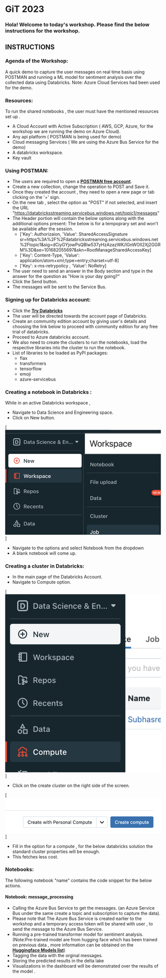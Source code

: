 # GiT 2023

### Hola! Welcome to today's workshop. Please find the below instructions for the workshop.

## INSTRUCTIONS
### Agenda of the Workshop:

A quick demo to capture the user messages on real time basis using POSTMAN and running a ML model for sentiment analysis over the collected data using Databricks. 
Note: Azure Cloud Services had been used for the demo.

### Resources:
To run the shared notebooks , the user must have the mentioned resources set up . 
* A Cloud Account with Active Subscription ( AWS, GCP, Azure, for the workshop we are running the demo on Azure Cloud).
* Any api platform ( POSTMAN is being used for demo)
* Cloud messaging Services ( We are using the Azure Bus Service for the demo)
* A databricks workspace.
* Key vault

### Using POSTMAN:

 * The users are required to open a **[POSTMAN free account](www.postman.com)**.
 * Create a new collection, change the operation to POST and Save it.
 * Once they created the account , they need to open a new page or tab clicking on the '+' sign.
 * On the new tab , select the option as "POST" if not selected, and insert the URL "https://databricksstreaming.servicebus.windows.net/topic1/messages"
 * The Header portion will contain the below options along with the additional options present:
     The below is for a tempoprary set and won't be available after the session.
      * ['Key': Authorizaion, 'Value': SharedAccessSignature sr=https%3A%2F%2Fdatabricksstreaming.servicebus.windows.net%2Ftopic1&sig=dCiyGYjowPsQBlw537yHzAzazWK/IGnWOIl2Xj2GGRM%3D&se=101682055697&skn=RootManageSharedAccessKey]
      * ['Key': Content-Type, 'Value': application/atom+xml;type=entry;charset=utf-8]
      * ['Key': x-ms-retrypolicy , 'Value': NoRetry]
 * The user need to send an answer in the Body section and type in the answer for the question as "How is your day going?"
 * Click the Send button.
 * The messages will be sent to the Service Bus.

### Signing up for Databricks account:

 * Click the **[Try Databricks](https://www.databricks.com/try-databricks?_gl=1*304qnf*_ga*MzYxMjY1Nzk3LjE2ODI0ODIwNDI.*_ga_PQSEQ3RZQC*MTY4MjY0MjAxOS44LjEuMTY4MjY0MjA1Mi4yNy4wLjA.&_ga=2.130158927.1351879435.1682482042-361265797.1682482042#account)**
 * The user will be directed towards the account page of Databricks.
 * Create an community edition account by giving user's details and choosing the link below to proceed with community edition for any free trial of databricks.
 * Proceed to Azure databricks account.
 * We also need to create the clusters to run the notebooks, load the respective libraries into the cluster to run the notebook.
 * List of libraries to be loaded as PyPI packages:
     * flax
     * transformers
     * tensorflow
     * emoji
     * azure-servicebus


### Creating a notebook in Databricks :
 While in an active Databricks workspace , 
  * Navigate to Data Science and Engineering space.
  * Click on New button.



  [![New Button](/images/Notebook.png)]
  
  
  
  
  
  * Navigate to the options and select Notebook from the dropdown  
  * A blank notebook will come up.

### Creating a cluster in  Databricks:
  * In the main page of the Databricks Account.
  * Navigate to Compute option.
  
  
  
  [![Notebook](/images/NewButton.png)]
  
  
  
  
  * Click on the create cluster on the right side of the screen.


  [![Notebook](/images/CreateCompute.png)]
  
  
  * Fill in the option for a compute , for the below databricks solution the standard cluster properties will be enough.
  * This fetches less cost.
 


### Notebooks:
The following notebook "name" contains the code snippet for the below actions.

#### Notebook: message_processing
  * Calling the Azure Bus Service to get the messages. (an Azure Service Bus under the same create a topic and subscription to capture the data). 
  * Please note that The Azure Bus Service is created earlier to the workshop and a temporary access token will be shared with user , to send the message to the Azure Bus Service.
  * Running a pre-trained transformer model for sentiment analysis. (Note:Pre-trained model are from hugging face which has been trained on previous data , more information can be obtained on the **[Huggingface Models list](https://huggingface.co/models)**)
  * Tagging the data with the orginal messages.
  * Storing the predicted results in the delta lake
  * Visualizations in the dashboard will be demonstrated over the results of the model .
